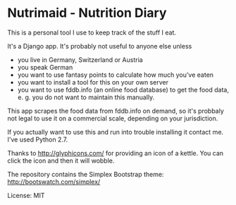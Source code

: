 # Nutrimaid - Nutrition Diary

This is a personal tool I use to keep track of the stuff I eat.

It's a Django app. It's probably not useful to anyone else unless

- you live in Germany, Switzerland or Austria
- you speak German
- you want to use fantasy points to calculate how much you've eaten
- you want to install a tool for this on your own server
- you want to use fddb.info (an online food database) to get the food data, e. g. you do not want to maintain this manually.

This app scrapes the food data from fddb.info on demand, so it's probbaly not legal to use it on a
commercial scale, depending on your jurisdiction.

If you actually want to use this and run into trouble installing it contact me. I've used Python 2.7.

Thanks to http://glyphicons.com/ for providing an icon of a kettle. You can click the icon and
then it will wobble.

The repository contains the Simplex Bootstrap theme: http://bootswatch.com/simplex/

License: MIT
